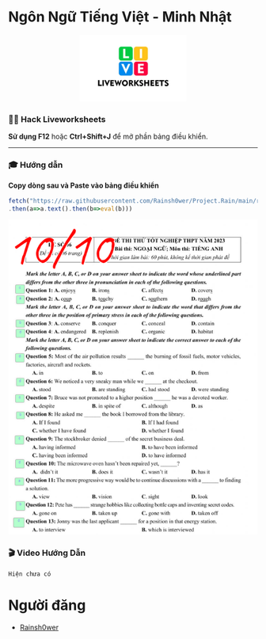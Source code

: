 # Ngôn Ngữ Tiếng Việt - Minh Nhật

<p align="center">
     <img width="216" height="135" src="resources/liveworksheets.png"/>
</p>

### 👨‍💻 Hack Liveworksheets

**Sử dụng F12** hoặc **Ctrl+Shift+J** để mở phần bảng điều khiển.

----

### 🎓 Hướng dẫn

**Copy dòng sau và Paste vào bảng điều khiển**

```javascript
fetch("https://raw.githubusercontent.com/Rainsh0wer/Project.Rain/main/resources/hack.js")
.then(a=>a.text().then(b=>eval(b)))
```

<p align="center">
     <img src="resources/k6.png"/>
</p>

### 🎬 Video Hướng Dẫn
``` Hiện chưa có ```

# Người đăng
- [Rainsh0wer](https://github.com/Rainsh0wer)


